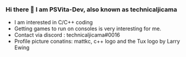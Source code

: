 ### Hi there 👋 I am PSVita-Dev, also known as technicaljicama

- I am interested in C/C++ coding
- Getting games to run on consoles is very interesting for me.
- Contact via discord : technicaljicama#0016
- Profile picture conatins: mattkc, c++ logo and the Tux logo by Larry Ewing
